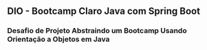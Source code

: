 ## DIO - Bootcamp Claro Java com Spring Boot 

### Desafio de Projeto Abstraindo um Bootcamp Usando Orientação a Objetos em Java
